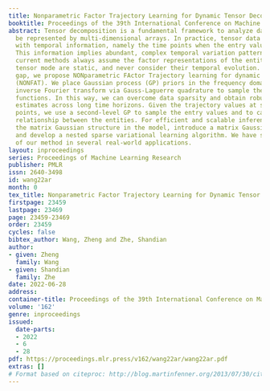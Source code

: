 ```yaml
---
title: Nonparametric Factor Trajectory Learning for Dynamic Tensor Decomposition
booktitle: Proceedings of the 39th International Conference on Machine Learning
abstract: Tensor decomposition is a fundamental framework to analyze data that can
  be represented by multi-dimensional arrays. In practice, tensor data are often accompanied
  with temporal information, namely the time points when the entry values were generated.
  This information implies abundant, complex temporal variation patterns. However,
  current methods always assume the factor representations of the entities in each
  tensor mode are static, and never consider their temporal evolution. To fill this
  gap, we propose NONparametric FActor Trajectory learning for dynamic tensor decomposition
  (NONFAT). We place Gaussian process (GP) priors in the frequency domain and conduct
  inverse Fourier transform via Gauss-Laguerre quadrature to sample the trajectory
  functions. In this way, we can overcome data sparsity and obtain robust trajectory
  estimates across long time horizons. Given the trajectory values at specific time
  points, we use a second-level GP to sample the entry values and to capture the temporal
  relationship between the entities. For efficient and scalable inference, we leverage
  the matrix Gaussian structure in the model, introduce a matrix Gaussian posterior,
  and develop a nested sparse variational learning algorithm. We have shown the advantage
  of our method in several real-world applications.
layout: inproceedings
series: Proceedings of Machine Learning Research
publisher: PMLR
issn: 2640-3498
id: wang22ar
month: 0
tex_title: Nonparametric Factor Trajectory Learning for Dynamic Tensor Decomposition
firstpage: 23459
lastpage: 23469
page: 23459-23469
order: 23459
cycles: false
bibtex_author: Wang, Zheng and Zhe, Shandian
author:
- given: Zheng
  family: Wang
- given: Shandian
  family: Zhe
date: 2022-06-28
address:
container-title: Proceedings of the 39th International Conference on Machine Learning
volume: '162'
genre: inproceedings
issued:
  date-parts:
  - 2022
  - 6
  - 28
pdf: https://proceedings.mlr.press/v162/wang22ar/wang22ar.pdf
extras: []
# Format based on citeproc: http://blog.martinfenner.org/2013/07/30/citeproc-yaml-for-bibliographies/
---
```

